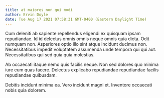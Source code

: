 ```yaml
---
title: at maiores non qui modi
author: Ervin Doyle
date: Tue Aug 17 2021 07:58:31 GMT-0400 (Eastern Daylight Time)
---
```

Cum deleniti ab sapiente repellendus eligendi ex quisquam ipsam repudiandae. Id id delectus omnis omnis neque omnis quia dicta. Odit numquam non. Asperiores optio illo sint atque incidunt ducimus non. Necessitatibus impedit voluptatem assumenda unde tempora qui qui aut. Necessitatibus qui sed quia quia molestias.

 Ab occaecati itaque nemo quis facilis neque. Non sed dolores quo minima iure eum quas facere. Delectus explicabo repudiandae repudiandae facilis repudiandae quibusdam.

 Debitis incidunt minima ea. Vero incidunt magni et. Inventore occaecati nobis quia dolorem.